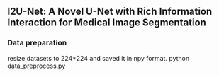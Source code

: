 ## I2U-Net: A Novel U-Net with Rich Information Interaction for Medical Image Segmentation 

### Data preparation
resize datasets to 224*224 and saved it in npy format.
python data_preprocess.py

